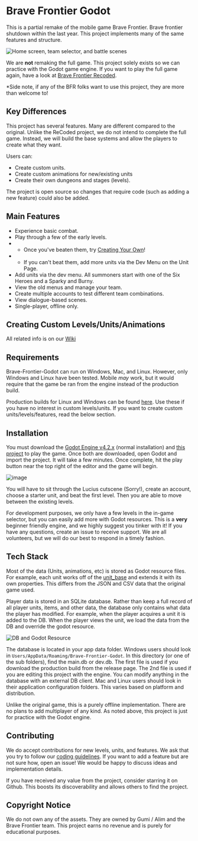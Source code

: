 # Brave Frontier Godot

This is a partial remake of the mobile game Brave Frontier. Brave frontier shutdown within the last year. This project implements many of the same features and structure.

![Home screen, team selector, and battle scenes](https://github.com/aMytho/brave-frontier-godot/assets/58316242/b7d97886-8e13-4c37-a58e-ace2fbb32f8f)

We are **not** remaking the full game. This project solely exists so we can practice with the Godot game engine. If you want to play the full game again, have a look at [Brave Frontier Recoded](https://www.bravefrontierrecoded.online//).

*Side note, if any of the BFR folks want to use this project, they are more than welcome to!

## Key Differences
This project has several features. Many are different compared to the original. Unlike the ReCoded project, we do not intend to complete the full game. Instead, we will build the base systems and allow the players to create what they want.

Users can:
- Create custom units.
- Create custom animations for new/existing units
- Create their own dungeons and stages (levels).

The project is open source so changes that require code (such as adding a new feature) could also be added.

## Main Features

- Experience basic combat.
- Play through a few of the early levels.
- - Once you've beaten them, try [Creating Your Own](https://github.com/aMytho/brave-frontier-godot/wiki/Creating-a-Unit)!
- - If you can't beat them, add more units via the Dev Menu on the Unit Page.
- Add units via the dev menu. All summoners start with one of the Six Heroes and a Sparky and Burny.
- View the old menus and manage your team.
- Create multiple accounts to test different team combinations.
- View dialogue-based scenes.
- Single-player, offline only.

## Creating Custom Levels/Units/Animations

All related info is on our [Wiki](https://github.com/aMytho/brave-frontier-godot/wiki)

## Requirements

Brave-Frontier-Godot can run on Windows, Mac, and Linux. However, only Windows and Linux have been tested. Mobile *may* work, but it would require that the game be ran from the engine instead of the production build.

Production builds for Linux and Windows can be found [here](https://github.com/aMytho/brave-frontier-godot/releases/tag/0.1). Use these if you have no interest in custom levels/units. If you want to create custom units/levels/features, read the below section. 

## Installation

You must download the [Godot Engine v4.2.x](https://godotengine.org/) (normal installation) and [this project](https://github.com/aMytho/brave-frontier-godot/archive/refs/heads/main.zip) to play the game. Once both are downloaded, open Godot and import the project. It will take a few minutes. Once complete, hit the play button near the top right of the editor and the game will begin.

![image](https://github.com/aMytho/brave-frontier-godot/assets/58316242/dc721d08-9b28-419c-9fa7-f0081977e39c)

You will have to sit through the Lucius cutscene (Sorry!), create an account, choose a starter unit, and beat the first level. Then you are able to move between the existing levels. 

For development purposes, we only have a few levels in the in-game selector, but you can easily add more with Godot resources. This is a **very** beginner friendly engine, and we highly suggest you tinker with it! If you have any questions, create an issue to receive support. We are all volunteers, but we will do our best to respond in a timely fashion.

## Tech Stack

Most of the data (Units, animations, etc) is stored as Godot resource files. For example, each unit works off of the [unit_base](https://github.com/aMytho/brave-frontier-godot/blob/main/Units/unit_base.gd) and extends it with its own properties. This differs from the JSON and CSV data that the original game used.

Player data is stored in an SQLite database. Rather than keep a full record of all player units, items, and other data, the database only contains what data the player has modified. For example, when the player acquires a unit it is added to the DB. When the player views the unit, we load the data from the DB and override the godot resource.

![DB and Godot Resource](https://github.com/aMytho/brave-frontier-godot/assets/58316242/39dacee8-5dc4-462b-b888-9dc1dc17227f)

The database is located in your app data folder. Windows users should look in `Users/AppData/Roaming/Brave-Frontier-Godot`. In this directory (or one of the sub folders), find the main.db or dev.db. The first file is used if you download the production build from the release page. The 2nd file is used if you are editing this project with the engine. You can modify anything in the database with an external DB client. Mac and Linux users should look in their application configuration folders. This varies based on platform and distribution.

Unlike the original game, this is a purely offline implementation. There are no plans to add multiplayer of any kind. As noted above, this project is just for practice with the Godot engine.

## Contributing

We do accept contributions for new levels, units, and features. We ask that you try to follow our [coding guidelines](https://github.com/aMytho/brave-frontier-godot/issues/28). If you want to add a feature but are not sure how, open an issue! We would be happy to discuss ideas and implementation details.

If you have received any value from the project, consider starring it on Github. This boosts its discoverability and allows others to find the project.

## Copyright Notice

We do not own any of the assets. They are owned by Gumi / Alim and the Brave Frontier team. This project earns no revenue and is purely for educational purposes.
